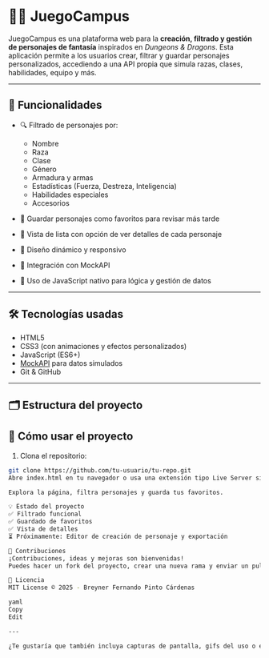 # 🧙‍♂️ JuegoCampus

JuegoCampus es una plataforma web para la **creación, filtrado y gestión de personajes de fantasía** inspirados en *Dungeons & Dragons*. Esta aplicación permite a los usuarios crear, filtrar y guardar personajes personalizados, accediendo a una API propia que simula razas, clases, habilidades, equipo y más.

---

## 🚀 Funcionalidades

- 🔍 Filtrado de personajes por:
  - Nombre
  - Raza
  - Clase
  - Género
  - Armadura y armas
  - Estadísticas (Fuerza, Destreza, Inteligencia)
  - Habilidades especiales
  - Accesorios

- 💾 Guardar personajes como favoritos para revisar más tarde
- 🧾 Vista de lista con opción de ver detalles de cada personaje
- 🎨 Diseño dinámico y responsivo
- 🔁 Integración con MockAPI
- 🧪 Uso de JavaScript nativo para lógica y gestión de datos

---

## 🛠 Tecnologías usadas

- HTML5
- CSS3 (con animaciones y efectos personalizados)
- JavaScript (ES6+)
- [MockAPI](https://mockapi.io/) para datos simulados
- Git & GitHub

---

## 🗂 Estructura del proyecto

## 🧪 Cómo usar el proyecto

1. Clona el repositorio:
```bash
git clone https://github.com/tu-usuario/tu-repo.git
Abre index.html en tu navegador o usa una extensión tipo Live Server si trabajas con VS Code.

Explora la página, filtra personajes y guarda tus favoritos.

💡 Estado del proyecto
✅ Filtrado funcional
✅ Guardado de favoritos
✅ Vista de detalles
⏳ Próximamente: Editor de creación de personaje y exportación

🤝 Contribuciones
¡Contribuciones, ideas y mejoras son bienvenidas!
Puedes hacer un fork del proyecto, crear una nueva rama y enviar un pull request.

📜 Licencia
MIT License © 2025 - Breyner Fernando Pinto Cárdenas

yaml
Copy
Edit

---

¿Te gustaría que también incluya capturas de pantalla, gifs del uso o el enlace al proyecto en GitHu